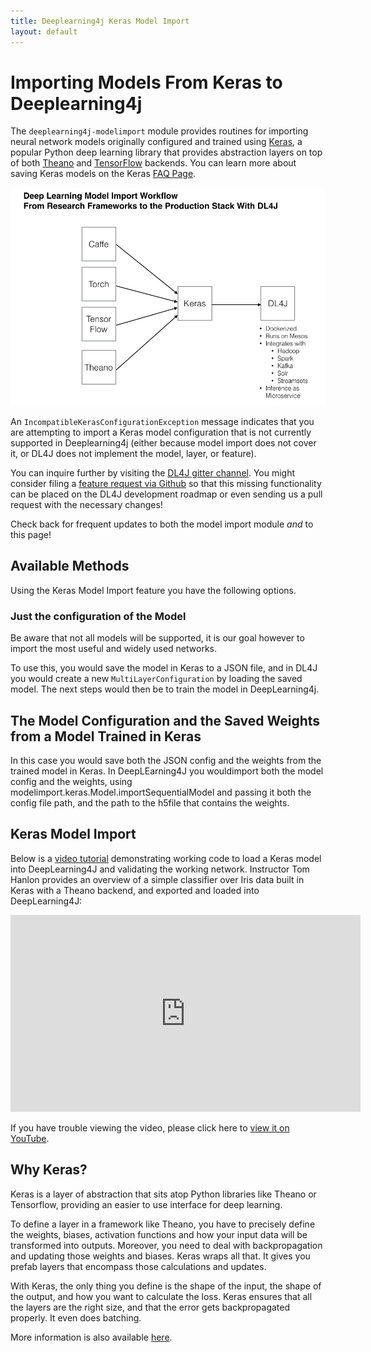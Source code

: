 ```yaml
---
title: Deeplearning4j Keras Model Import
layout: default
---
```


# Importing Models From Keras to Deeplearning4j

The `deeplearning4j-modelimport` module provides routines for importing neural network models originally configured
and trained using [Keras](https://keras.io/), a popular Python deep learning library that provides abstraction
layers on top of both [Theano](http://deeplearning.net/software/theano/) and [TensorFlow](https://www.tensorflow.org)
backends. You can learn more about saving Keras models on the Keras [FAQ Page](https://keras.io/getting-started/faq/#how-can-i-save-a-keras-model).

![Model Import Schema](./img/model-import-keras.png)

An `IncompatibleKerasConfigurationException` message indicates that you are attempting to import a Keras model configuration
that is not currently supported in Deeplearning4j (either because model import does not cover it, or DL4J does not implement the model, layer, or feature).

You can inquire further by visiting the [DL4J gitter channel](https://gitter.im/deeplearning4j/deeplearning4j). You
might consider filing a [feature request via Github](https://github.com/deeplearning4j/deeplearning4j/issues) so that
this missing functionality can be placed on the DL4J development roadmap or even sending us a pull request with the
necessary changes!

Check back for frequent updates to both the model import module *and* to this page!

## Available Methods

Using the Keras Model Import feature you have the following options. 

### Just the configuration of the Model

Be aware that not all models will be supported, it is our goal however to import the most useful and widely used networks.

To use this, you would save the model in Keras to a JSON file, and in DL4J you would create a new `MultiLayerConfiguration` by loading the saved model. The next steps would then be to train the model in DeepLearning4j.

## The Model Configuration and the Saved Weights from a Model Trained in Keras

In this case you would save both the JSON config and the weights from the trained model in Keras. 
In DeepLEarning4J you wouldimport both the model config and the weights, using modelimport.keras.Model.importSequentialModel and passing it both the config file path, and the path to the h5file that contains the weights. 

## Keras Model Import

Below is a [video tutorial](https://www.youtube.com/embed/bI1aR1Tj2DM) demonstrating working code to load a Keras model into DeepLearning4J and validating the working network. Instructor Tom Hanlon provides an overview of a simple classifier over Iris data built in Keras with a Theano backend, and exported and loaded into DeepLearning4J:

<iframe width="560" height="315" src="https://www.youtube.com/embed/bI1aR1Tj2DM" frameborder="0" allowfullscreen></iframe>

If you have trouble viewing the video, please click here to [view it on YouTube](https://www.youtube.com/embed/bI1aR1Tj2DM).

## Why Keras?

Keras is a layer of abstraction that sits atop Python libraries like Theano or Tensorflow, providing an easier to use interface for deep learning. 

To define a layer in a framework like Theano, you have to precisely define the weights, biases, activation functions and how your input data will be transformed into outputs. 
Moreover, you need to deal with backpropagation and updating those weights and biases. Keras wraps all that. It gives you prefab layers that encompass those calculations and updates.

With Keras, the only thing you define is the shape of the input, the shape of the output, and how you want to calculate the loss. Keras ensures that all the layers are the right size, and that the error gets backpropagated properly. It even does batching.

More information is also available [here](http://deeplearning4j.org/keras).

